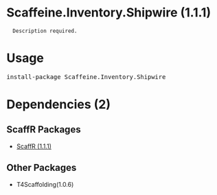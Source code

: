 ﻿Scaffeine.Inventory.Shipwire (1.1.1)
======

      Description required.
    
Usage
======
<pre>install-package Scaffeine.Inventory.Shipwire</pre>
Dependencies (2)
=====

ScaffR Packages
------
* [ScaffR (1.1.1)](https://github.com/wcpro/ScaffR/tree/master/src/ScaffR)

Other Packages
------
* T4Scaffolding(1.0.6)
